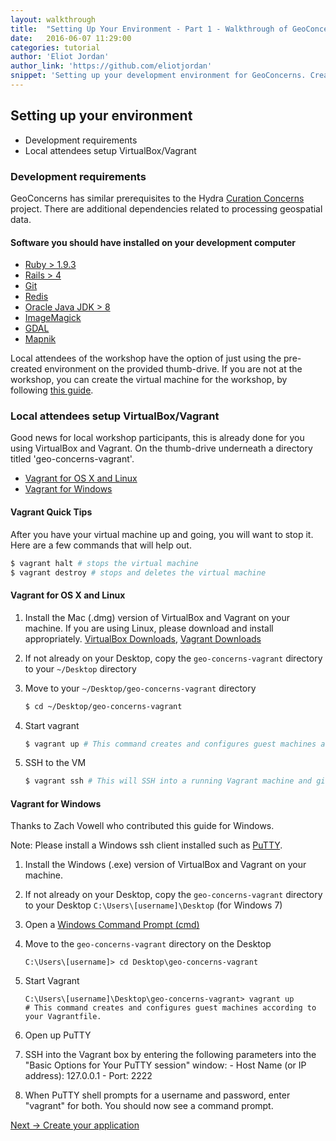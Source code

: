 ```yaml
---
layout: walkthrough
title:  "Setting Up Your Environment - Part 1 - Walkthrough of GeoConcerns"
date:   2016-06-07 11:29:00
categories: tutorial
author: 'Eliot Jordan'
author_link: 'https://github.com/eliotjordan'
snippet: 'Setting up your development environment for GeoConcerns. Created as part of a tutorial series given in a Walkthrough of GeoConcerns'
---
```


## Setting up your environment
  - Development requirements
  - Local attendees setup VirtualBox/Vagrant

### Development requirements

GeoConcerns has similar prerequisites to the Hydra [Curation Concerns][curationconcerns] project. There are additional dependencies related to processing geospatial data.

#### Software you should have installed on your development computer

  - [Ruby > 1.9.3][installruby]
  - [Rails > 4][installrails]
  - [Git][installgit]
  - [Redis][installredis]
  - [Oracle Java JDK > 8][installjava]
  - [ImageMagick][installimagemagick]
  - [GDAL][installgdal]
  - [Mapnik][installmapnik]


Local attendees of the workshop have the option of just using the pre-created environment on the provided thumb-drive. If you are not at the workshop, you can create the virtual machine for the workshop, by following [this guide](https://github.com/geoconcerns/geo-concerns-vagrant).

### Local attendees setup VirtualBox/Vagrant
  
Good news for local workshop participants, this is already done for you using VirtualBox and Vagrant. On the thumb-drive underneath a directory titled 'geo-concerns-vagrant'.

 - [Vagrant for OS X and Linux](#vagrant-for-os-x-and-linux)
 - [Vagrant for Windows](#vagrant-for-windows)

#### Vagrant Quick Tips
After you have your virtual machine up and going, you will want to stop it. Here are a few commands that will help out.

```sh
$ vagrant halt # stops the virtual machine
$ vagrant destroy # stops and deletes the virtual machine
```

#### Vagrant for OS X and Linux
  1. Install the Mac (.dmg) version of VirtualBox and Vagrant on your machine. If you are using Linux, please download and install appropriately. [VirtualBox Downloads](https://www.virtualbox.org/wiki/Downloads), [Vagrant Downloads](https://www.vagrantup.com/downloads.html)

  1. If not already on your Desktop, copy the `geo-concerns-vagrant` directory to your `~/Desktop` directory

  1. Move to your `~/Desktop/geo-concerns-vagrant` directory
 
     ```sh
     $ cd ~/Desktop/geo-concerns-vagrant
     ```

  1. Start vagrant

     ```sh
     $ vagrant up # This command creates and configures guest machines according to your Vagrantfile.
     ```

  1. SSH to the VM

     ```sh
     $ vagrant ssh # This will SSH into a running Vagrant machine and give you access to a shell.
     ```

#### Vagrant for Windows

Thanks to Zach Vowell who contributed this guide for Windows.

Note: Please install a Windows ssh client installed such as [PuTTY](http://www.chiark.greenend.org.uk/~sgtatham/putty/download.html).

  1. Install the Windows (.exe) version of VirtualBox and Vagrant on your machine.

  1. If not already on your Desktop, copy the `geo-concerns-vagrant` directory to your Desktop `C:\Users\[username]\Desktop` (for Windows 7)

  1. Open a [Windows Command Prompt (cmd)](http://www.digitalcitizen.life/7-ways-launch-command-prompt-windows-7-windows-8)

  1. Move to the `geo-concerns-vagrant` directory on the Desktop

     ```
     C:\Users\[username]> cd Desktop\geo-concerns-vagrant
     ```

  1. Start Vagrant

     ```
     C:\Users\[username]\Desktop\geo-concerns-vagrant> vagrant up
     # This command creates and configures guest machines according to your Vagrantfile.
     ```

  1. Open up PuTTY

  1. SSH into the Vagrant box by entering the following parameters into the "Basic Options for Your PuTTY session" window:
    - Host Name (or IP address): 127.0.0.1
    - Port: 2222

  1. When PuTTY shell prompts for a username and password, enter "vagrant" for both. You should now see a command prompt.

<div class='flash-notice'>
  <a href="{% post_url 2016-06-07-create-your-application %}">Next → Create your application</a>
</div>

[curationconcerns]:     https://github.com/projecthydra/curation_concerns
[installruby]:          https://gorails.com/setup#ruby
[installrails]:         https://gorails.com/setup#rails
[installgit]:           https://gorails.com/setup#git
[installredis]:         http://redis.io/
[installimagemagick]:   http://www.imagemagick.org/
[installgdal]:          http://www.gdal.org/
[installmapnik]:        http://mapnik.org/pages/downloads.html
[installjava]:          http://www.oracle.com/technetwork/java/javase/downloads/jdk8-downloads-2133151.html
[rubyonrails]:          http://rubyonrails.org/
